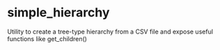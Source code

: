 # simple_hierarchy
Utility to create a tree-type hierarchy from a CSV file and expose useful functions like get_children()
